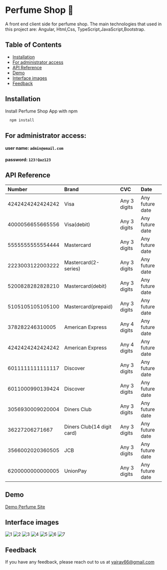 # Perfume Shop  💎

A front end client side for perfume shop. The main technologies that used in this project are: Angular, Html,Css, TypeScript,JavaScript,Bootstrap.

## Table of Contents
- [Installation](#installation)
- [For administrator access](#for-administrator-access)
- [API Reference](#api-reference)
- [Demo](#demo)
- [Interface images](#interface-images)
- [Feedback](#feedback)

## Installation

Install Perfume Shop App with npm

```bash
  npm install
```

## For administrator access:

#### user name: `admin@email.com`

#### password: `123!Qaz123`

## API Reference

| Number           | Brand                      | CVC          | Date            |
| :--------------- | :------------------------- | :----------- | :-------------- |
| 4242424242424242 | Visa                       | Any 3 digits | Any future date |
| 4000056655665556 | Visa(debit)                | Any 3 digits | Any future date |
| 5555555555554444 | Mastercard                 | Any 3 digits | Any future date |
| 2223003122003222 | Mastercard(2-series)       | Any 3 digits | Any future date |
| 5200828282828210 | Mastercard(debit)          | Any 3 digits | Any future date |
| 5105105105105100 | Mastercard(prepaid)        | Any 3 digits | Any future date |
| 378282246310005  | American Express           | Any 4 digits | Any future date |
| 4242424242424242 | American Express           | Any 4 digits | Any future date |
| 6011111111111117 | Discover                   | Any 3 digits | Any future date |
| 6011000990139424 | Discover                   | Any 3 digits | Any future date |
| 3056930009020004 | Diners Club                | Any 3 digits | Any future date |
| 36227206271667   | Diners Club(14 digit card) | Any 3 digits | Any future date |
| 3566002020360505 | JCB                        | Any 3 digits | Any future date |
| 6200000000000005 | UnionPay                   | Any 3 digits | Any future date |

## Demo
[Demo Perfume Site](https://avitalyairshop.netlify.app)


## Interface images
![1](https://github.com/shokerm/PerfumeStoreFront/assets/96984377/209e0b25-9a46-48e2-85fc-218269c696b9)
![2](https://github.com/shokerm/PerfumeStoreFront/assets/96984377/3a8b31b5-6340-40e0-b4de-401435b0d752)
![3](https://github.com/shokerm/PerfumeStoreFront/assets/96984377/93422284-7dfb-470f-ae40-4928e9b207d6)
![4](https://github.com/shokerm/PerfumeStoreFront/assets/96984377/2dafb07e-ee15-4ce5-9fd4-c5e2cecb9fa7)
![5](https://github.com/shokerm/PerfumeStoreFront/assets/96984377/c00d48cc-978e-4699-98bf-ac5f85bfbba4)
![6](https://github.com/shokerm/PerfumeStoreFront/assets/96984377/870c5dd6-ef1a-4b84-b03b-e9f7927dacec)
![7](https://github.com/shokerm/PerfumeStoreFront/assets/96984377/b3886aca-b8a8-4239-bae1-9b181698e6a3)



## Feedback

If you have any feedback, please reach out to us at yairav66@gmail.com
